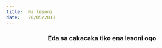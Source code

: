 ```yaml
---
title:  Na lesoni
date:   20/05/2018
---
```


### <center>Eda sa cakacaka tiko ena lesoni oqo</center>